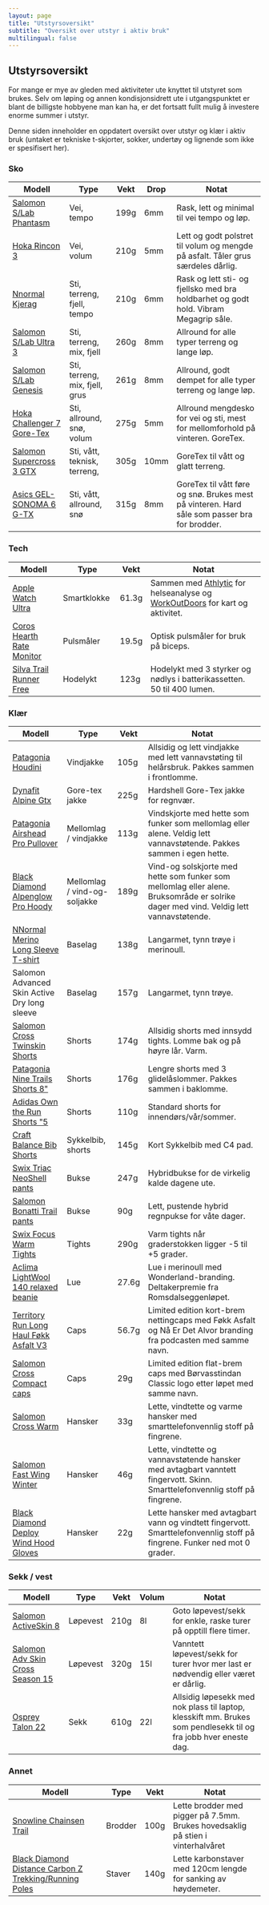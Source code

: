 ```yaml
---
layout: page
title: "Utstyrsoversikt"
subtitle: "Oversikt over utstyr i aktiv bruk"
multilingual: false
---
```


## Utstyrsoversikt

For mange er mye av gleden med aktiviteter ute knyttet til utstyret som brukes.
Selv om løping og annen kondisjonsidrett ute i utgangspunktet er blant de billigste hobbyene man kan ha, er det fortsatt fullt mulig å investere enorme summer i utstyr.

Denne siden inneholder en oppdatert oversikt over utstyr og klær i aktiv bruk (untaket er tekniske t-skjorter, sokker, undertøy og lignende som ikke er spesifisert her).

### Sko

| Modell                                                                                                                                    | Type                           | Vekt | Drop | Notat                                                                                        |
| ----------------------------------------------------------------------------------------------------------------------------------------- | ------------------------------ | ---- | ---- | -------------------------------------------------------------------------------------------- |
| [Salomon S/Lab Phantasm](https://www.salomon.com/en-no/shop-emea/product/s-lab-phantasm.html#color=56262)                                 | Vei, tempo                     | 199g | 6mm  | Rask, lett og minimal til vei tempo og løp.                                                  |
| [Hoka Rincon 3](https://www.hoka.com/en/no/men-road/rincon-3/1119395.html?dwvar_1119395_color=WEGG)                                       | Vei, volum                     | 210g | 5mm  | Lett og godt polstret til volum og mengde på asfalt. Tåler grus særdeles dårlig.             |
| [Nnormal Kjerag](https://www.nnormal.com/en_NO/men/shoes/kjerag/nnormal-kjerag-N1ZKGM1-004)                                               | Sti, terreng, fjell, tempo     | 210g | 6mm  | Rask og lett sti- og fjellsko med bra holdbarhet og godt hold. Vibram Megagrip såle.         |
| [Salomon S/Lab Ultra 3](https://www.salomon.com/en-no/shop-emea/product/s-lab-ultra-3-li4598.html#color=77134)                            | Sti, terreng, mix, fjell       | 260g | 8mm  | Allround for alle typer terreng og lange løp.                                                |
| [Salomon S/Lab Genesis](https://www.salomon.com/en-no/shop-emea/product/s-lab-genesis-lg9299.html#color=87135)                            | Sti, terreng, mix, fjell, grus | 261g | 8mm  | Allround, godt dempet for alle typer terreng og lange løp.                                   |
| [Hoka Challenger 7 Gore-Tex](https://www.hoka.com/en/no/men-trail/challenger-7-gore-tex/1134501.html)                                     | Sti, allround, snø, volum      | 275g | 5mm  | Allround mengdesko for vei og sti, mest for mellomforhold på vinteren. GoreTex.              |
| [Salomon Supercross 3 GTX](https://www.salomon.com/en-no/stories-guides/trail-running/advice-whats-the-right-cross-trail-running-shoe-me) | Sti, vått, teknisk, terreng,   | 305g | 10mm | GoreTex til vått og glatt terreng.                                                           |
| [Asics GEL-SONOMA 6 G-TX](https://www.asics.com/us/en-us/gel-sonoma-6-g-tx/p/ANA_1011B048-002.html)                                       | Sti, vått, allround, snø       | 315g | 8mm  | GoreTex til vått føre og snø. Brukes mest på vinteren. Hard såle som passer bra for brodder. |

### Tech

| Modell                                                                                | Type         | Vekt  | Notat                                                                                                                                       |
| ------------------------------------------------------------------------------------- | ------------ | ----- | ------------------------------------------------------------------------------------------------------------------------------------------- |
| [Apple Watch Ultra](https://support.apple.com/kb/SP879?viewlocale=no_NO&locale=no_NO) | Smartklokke  | 61.3g | Sammen med [Athlytic](https://www.athlyticapp.com/) for helseanalyse og [WorkOutDoors](http://www.workoutdoors.net/) for kart og aktivitet. |
| [Coros Hearth Rate Monitor](https://coros.com/heart-rate-monitor) | Pulsmåler  | 19.5g | Optisk pulsmåler for bruk på biceps.|
| [Silva Trail Runner Free](https://silvasweden.com/no/products/trail-runner-free-2)    | Hodelykt     | 123g  | Hodelykt med 3 styrker og nødlys i batterikassetten. 50 til 400 lumen.                                                                      |

### Klær

| Modell                                                                                                                                                                     | Type                         | Vekt  | Notat                                                                                                                                 |
| -------------------------------------------------------------------------------------------------------------------------------------------------------------------------- | ---------------------------- | ----- | ------------------------------------------------------------------------------------------------------------------------------------- |
| [Patagonia Houdini](https://www.patagonia.com/product/mens-houdini-windbreaker-jacket/191743706141.html)                                                                   | Vindjakke                    | 105g  | Allsidig og lett vindjakke med lett vannavstøting til helårsbruk. Pakkes sammen i frontlomme.                                         |
| [Dynafit Alpine Gtx](https://www.dynafit.com/alpine-gore-tex-jacket-men-08-0000071468)                                                                                     | Gore-tex jakke               | 225g  | Hardshell Gore-Tex jakke for regnvær.                                                                                                 |
| [Patagonia Airshead Pro Pullover](https://www.patagonia.com/product/mens-airshed-pro-running-pullover/195699538177.html)                                                   | Mellomlag / vindjakke        | 113g  | Vindskjorte med hette som funker som mellomlag eller alene. Veldig lett vannavstøtende. Pakkes sammen i egen hette.                   |
| [Black Diamond Alpenglow Pro Hoody](https://www.blackdiamondequipment.com/en_US/product/alpenglow-pro-hoody-mens/)                                                         | Mellomlag / vind-og-soljakke | 189g  | Vind-og solskjorte med hette som funker som mellomlag eller alene. Bruksområde er solrike dager med vind. Veldig lett vannavstøtende. |
| [NNormal Merino Long Sleeve T-shirt](https://www.nnormal.com/en_NO/men/apparel/lv2/nnormal-men%E2%80%99s_merino_long_sleeve_t-shirt-N2CMML1-001)                           | Baselag                      | 138g  | Langarmet, tynn trøye i merinoull.                                                                                                    |
| Salomon Advanced Skin Active Dry long sleeve                                                                                                                               | Baselag                      | 157g  | Langarmet, tynn trøye.                                                                                                                |
| [Salomon Cross Twinskin Shorts](https://www.salomon.com/en-no/shop-emea/product/cross-twinskin-lc11673.html#color=73687&size=26466)                                        | Shorts                       | 174g  | Allsidig shorts med innsydd tights. Lomme bak og på høyre lår. Varm.                                                                  |
| [Patagonia Nine Trails Shorts 8"](https://www.patagonia.com/product/mens-nine-trails-running-shorts-8-inch/57601.html?dwvar_57601_color=FGE&cgid=sport-trail-running-mens) | Shorts                       | 176g  | Lengre shorts med 3 glidelåslommer. Pakkes sammen i baklomme.                                                                         |
| [Adidas Own the Run Shorts "5](https://www.adidas.no/own-the-run-shorts/H58593.html?forceSelSize=S%20-%2013cm)                                                             | Shorts                       | 110g  | Standard shorts for innendørs/vår/sommer.                                                                                             |
| [Craft Balance Bib Shorts](https://www.craft.no/product/balance-bib-shorts-m/?attribute_pa_color=black-platinum&attribute_pa_size=l&gad_source=1&gclid=Cj0KCQjw6oi4BhD1ARIsAL6pox3PYCgcyYiT6bVj7ujsZ7mBIvsNGGlwgLlTTzdmQ4cnPGnwS8v9U58aAjprEALw_wcB)                                                             | Sykkelbib, shorts                       | 145g  | Kort Sykkelbib med C4 pad.                                                                                      |
| [Swix Triac NeoShell pants](https://www.swixsport.com/no/klar/herre/bukser/swix-triac-neo-shell-pants-m/?item=22231-10000)                                                 | Bukse                        | 247g  | Hybridbukse for de virkelig kalde dagene ute.                                                                                         |
| [Salomon Bonatti Trail pants](https://www.salomon.com/en-no/shop-emea/product/sense-hybrid-lc11220.html#color=73462)                                                 | Bukse                        | 90g  | Lett, pustende hybrid regnpukse for våte dager.                                            |
| [Swix Focus Warm Tights](https://www.swixsport.com/no/klar/herre/tights/focus-warm-tights-m/?item=22451-10000)                                                             | Tights                       | 290g  | Varm tights når graderstokken ligger -5 til +5 grader.                                                                                |
| [Aclima LightWool 140 relaxed beanie](https://www.aclima.no/aclima/107284/lightwool-140-relaxed-beanie-zinfandel-onesize)                                                  | Lue                          | 27.6g | Lue i merinoull med Wonderland-branding. Deltakerpremie fra Romsdalseggenløpet.                                                       |
| [Territory Run Long Haul Føkk Asfalt V3](https://www.instagram.com/p/CeBAooutZAp/?img_index=1)                                                                             | Caps                         | 56.7g | Limited edition kort-brem nettingcaps med Føkk Asfalt og Nå Er Det Alvor branding fra podcasten med samme navn.                       |
| [Salomon Cross Compact caps](https://www.salomon.com/en-no/shop-emea/product/cross-compact-lc12338.html#color=75619&size=27021)                                                                             | Caps                         | 29g | Limited edition flat-brem caps med Børvasstindan Classic logo etter løpet med samme navn.                |
| [Salomon Cross Warm](https://www.salomon.com/en-no/shop-emea/product/agile-warm-glove-u.html#color=73444)                                                                  | Hansker                      | 33g   | Lette, vindtette og varme hansker med smarttelefonvennlig stoff på fingrene.                                                          |
| [Salomon Fast Wing Winter](https://www.salomon.com/en-no/shop-emea/product/fast-wing-winter-glove-u.html#color=71116)                                                      | Hansker                      | 46g   | Lette, vindtette og vannavstøtende hansker med avtagbart vanntett fingervott. Skinn. Smarttelefonvennlig stoff på fingrene.                  |
| [Black Diamond Deploy Wind Hood Gloves](https://www.blackdiamondequipment.com/en_US/product/deploy-wind-hood-gloves/)                                                      | Hansker                      | 22g   | Lette hansker med avtagbart vann og vindtett fingervott. Smarttelefonvennlig stoff på fingrene. Funker ned mot 0 grader.                 |

### Sekk / vest

| Modell                                                                                                                                | Type     | Vekt | Volum | Notat                                                                                                            |
| ------------------------------------------------------------------------------------------------------------------------------------- | -------- | ---- | ----- | ---------------------------------------------------------------------------------------------------------------- |
| [Salomon ActiveSkin 8](https://www.salomon.com/en-no/shop-emea/product/active-skin-8-set.html#color=70123)                            | Løpevest | 210g | 8l    | Goto løpevest/sekk for enkle, raske turer på opptill flere timer.                                                |
| [Salomon Adv Skin Cross Season 15](https://www.salomon.com/en-no/shop-emea/product/adv-skin-cross-season-15-lc11960.html#color=73801) | Løpevest | 320g | 15l   | Vanntett løpevest/sekk for turer hvor mer last er nødvendig eller været er dårlig.                               |
| [Osprey Talon 22](https://www.osprey.com/no_nb/osprey-talon-22-2021)                                                                  | Sekk     | 610g | 22l   | Allsidig løpesekk med nok plass til laptop, klesskift mm. Brukes som pendlesekk til og fra jobb hver eneste dag. |

### Annet

| Modell                                                                                  | Type    | Vekt | Notat                                                                           |
| --------------------------------------------------------------------------------------- | ------- | ---- | ------------------------------------------------------------------------------- |
| [Snowline Chainsen Trail](https://www.snowline.co.kr/en/product/product_view.php?idx=8) | Brodder | 100g | Lette brodder med pigger på 7.5mm. Brukes hovedsaklig på stien i vinterhalvåret |
| [Black Diamond Distance Carbon Z Trekking/Running Poles](https://www.snowline.co.kr/en/product/product_view.php?idx=8) | Staver | 140g | Lette karbonstaver med 120cm lengde for sanking av høydemeter. |